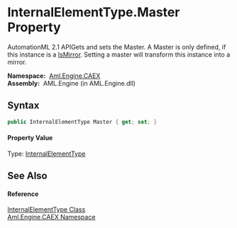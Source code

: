 InternalElementType.Master Property
===================================
AutomationML 2.1 APIGets and sets the Master. A Master is only defined, if this instance is a [IsMirror][1]. Setting a master will transform this instance into a mirror.

  **Namespace:**  [Aml.Engine.CAEX][2]  
  **Assembly:**  AML.Engine (in AML.Engine.dll)

Syntax
------

```csharp
public InternalElementType Master { get; set; }
```

#### Property Value
Type: [InternalElementType][3]

See Also
--------

#### Reference
[InternalElementType Class][3]  
[Aml.Engine.CAEX Namespace][2]  

[1]: IsMirror.md
[2]: ../README.md
[3]: README.md
[4]: https://www.automationml.org
[5]: ../../icons/logoShade.png